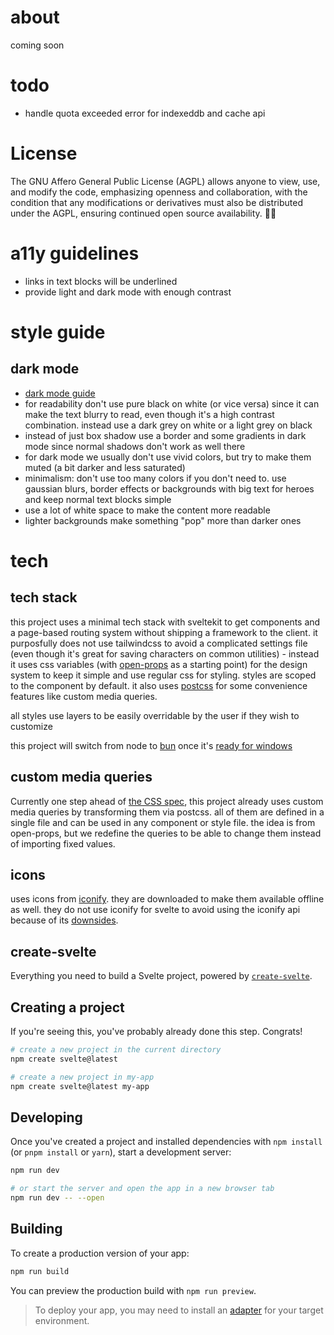 # about

coming soon

# todo

- handle quota exceeded error for indexeddb and cache api

# License

The GNU Affero General Public License (AGPL) allows anyone to view, use, and modify the code, emphasizing openness and collaboration, with the condition that any modifications or derivatives must also be distributed under the AGPL, ensuring continued open source availability. 🚀✨

# a11y guidelines

- links in text blocks will be underlined
- provide light and dark mode with enough contrast

# style guide

## dark mode

- [dark mode guide](https://www.youtube.com/watch?v=6U9iC-c15AI)
- for readability don't use pure black on white (or vice versa) since it can make the text blurry to read, even though it's a high contrast combination. instead use a dark grey on white or a light grey on black
- instead of just box shadow use a border and some gradients in dark mode since normal shadows don't work as well there
- for dark mode we usually don't use vivid colors, but try to make them muted (a bit darker and less saturated)
- minimalism: don't use too many colors if you don't need to. use gaussian blurs, border effects or backgrounds with big text for heroes and keep normal text blocks simple
- use a lot of white space to make the content more readable
- lighter backgrounds make something "pop" more than darker ones

# tech

## tech stack

this project uses a minimal tech stack with sveltekit to get components and a page-based routing system without shipping a framework to the client. it purposfully does not use tailwindcss to avoid a complicated settings file (even though it's great for saving characters on common utilities) - instead it uses css variables (with [open-props](https://open-props.style/) as a starting point) for the design system to keep it simple and use regular css for styling. styles are scoped to the component by default. it also uses [postcss](https://postcss.org/) for some convenience features like custom media queries.

all styles use layers to be easily overridable by the user if they wish to customize

this project will switch from node to [bun](https://bun.sh/) once it's [ready for windows](https://bun.sh/docs/installation#windows)

## custom media queries

Currently one step ahead of [the CSS spec](https://drafts.csswg.org/mediaqueries-5/#at-ruledef-custom-media), this project already uses custom media queries by transforming them via postcss. all of them are defined in a single file and can be used in any component or style file. the idea is from open-props, but we redefine the queries to be able to change them instead of importing fixed values.

## icons

uses icons from [iconify](https://icon-sets.iconify.design/). they are downloaded to make them available offline as well. they do not use iconify for svelte to avoid using the iconify api because of its [downsides](https://iconify.design/docs/icons/icon-data).

## create-svelte

Everything you need to build a Svelte project, powered by [`create-svelte`](https://github.com/sveltejs/kit/tree/master/packages/create-svelte).

## Creating a project

If you're seeing this, you've probably already done this step. Congrats!

```bash
# create a new project in the current directory
npm create svelte@latest

# create a new project in my-app
npm create svelte@latest my-app
```

## Developing

Once you've created a project and installed dependencies with `npm install` (or `pnpm install` or `yarn`), start a development server:

```bash
npm run dev

# or start the server and open the app in a new browser tab
npm run dev -- --open
```

## Building

To create a production version of your app:

```bash
npm run build
```

You can preview the production build with `npm run preview`.

> To deploy your app, you may need to install an [adapter](https://kit.svelte.dev/docs/adapters) for your target environment.
